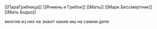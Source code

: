 [[ПараГрибница]]
[[Ячмень и Грибок]]
[[Мать]]
[[Марк Бессмертник]]
[[Мать Бодхо]]

многие из них не знают какие мы на самом деле
